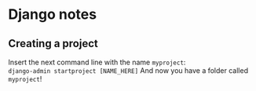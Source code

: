# Django notes

## Creating a project
Insert the next command line with the name `myproject`:  
`django-admin startproject [NAME_HERE]`
And now you have a folder called `myproject`!